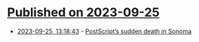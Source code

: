 # [Published on 2023-09-25](index.md)

* [2023-09-25, 13:18:43](https://lobste.rs/s/vsovl9/postscript_s_sudden_death_sonoma) - [PostScript’s sudden death in Sonoma](https://eclecticlight.co/2023/09/25/postscripts-sudden-death-in-sonoma/)
